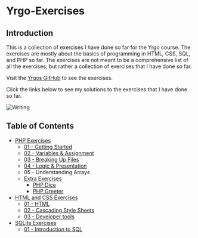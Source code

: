 # Yrgo-Exercises

## Introduction

This is a collection of exercises I have done so far for the Yrgo course. The exercises are mostly about the basics of programming in HTML, CSS, SQL, and PHP so far. The exercises are not meant to be a comprehensive list of all the exercises, but rather a collection of exercises that I have done so far.

Visit the [Yrgos GitHub](https://github.com/yrgo/wu22) to see the exercises.

Click the links below to see my solutions to the exercises that I have done so far.

![Writing](GIF/writing.gif)

## Table of Contents

- <a href="https://github.com/Adishumla/Yrgo-Exercises/tree/main/PHP">PHP Exercises</a>
  - <a href="https://github.com/Adishumla/Yrgo-Exercises/tree/main/PHP/01%20-%20Getting%20Started"> 01 - Getting Started </a>
  - <a href="https://github.com/Adishumla/Yrgo-Exercises/tree/main/PHP/02%20-%20Variables%20%26%20Assignment"> 02 - Variables & Assignment </a>
  - <a href="https://github.com/Adishumla/Yrgo-Exercises/tree/main/PHP/03%20-%20Breaking%20Up%20Files"> 03 - Breaking Up Files </a>
  - <a href="https://github.com/Adishumla/Yrgo-Exercises/tree/main/PHP/04%20-%20Logic%20%26%20Presentation"> 04 - Logic & Presentation </a>
  - <a href="https://github.com/Adishumla/Yrgo-Exercises/tree/main/PHP/05%20-%20Understanding%20Arrays"></a> 05 - Understanding Arrays </a>
  - <a href="https://github.com/Adishumla/Yrgo-Exercises/tree/main/PHP/Extra-Exercises"> Extra Exercises </a>
    - <a href="https://github.com/Adishumla/Yrgo-Exercises/tree/main/PHP/Extra-Exercises/PHP-Dice"> PHP Dice </a>
    - <a href="https://github.com/Adishumla/Yrgo-Exercises/tree/main/PHP/Extra-Exercises/PHP-Greeter "> PHP Greeter </a>
- <a href="https://github.com/Adishumla/Yrgo-Exercises/tree/main/HTML%20and%20CSS">HTML and CSS Exercises</a>
  - <a href="https://github.com/Adishumla/Yrgo-Exercises/tree/main/HTML%20and%20CSS/01%20-%20HTML">01 - HTML</a>
  - <a href="https://github.com/Adishumla/Yrgo-Exercises/tree/main/HTML%20and%20CSS/02%20-%20Cascading%20Style%20Sheets">02 - Cascading Style Sheets</a>
  - <a href="https://github.com/Adishumla/Yrgo-Exercises/tree/main/HTML%20and%20CSS/03%20-%20Developer%20tools">03 - Developer tools</a>
- <a href="https://github.com/Adishumla/Yrgo-Exercises/tree/main/SQLite">SQLite Exercises</a>
  - <a href="https://github.com/Adishumla/Yrgo-Exercises/tree/main/SQLite/01%20-%20Introduction%20to%20SQL">01 - Introduction to SQL</a>
